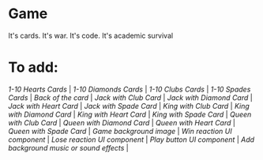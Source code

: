 # Game
It's cards. It's war. It's code. It's academic survival

# To add:
*1-10 Hearts Cards* |
*1-10 Diamonds Cards* |
*1-10 Clubs Cards* |
*1-10 Spades Cards* |
*Back of the card* |
*Jack with Club Card* |
*Jack with Diamond Card* |
*Jack with Heart Card* |
*Jack with Spade Card* |
*King with Club Card* |
*King with Diamond Card* |
*King with Heart Card* |
*King with Spade Card* |
*Queen with Club Card* |
*Queen with Diamond Card* |
*Queen with Heart Card* |
*Queen with Spade Card* |
*Game background image* |
*Win reaction UI component* |
*Lose reaction UI component* |
*Play button UI component* |
*Add background music or sound effects* |

